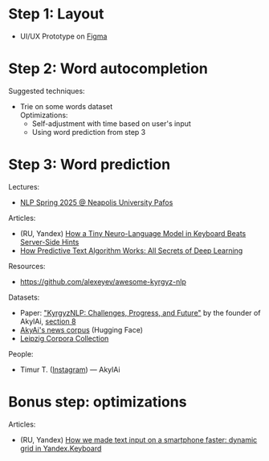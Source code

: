 # Step 1: Layout

- UI/UX Prototype on [Figma]([url](https://www.figma.com/design/1adSebiLWoW548ghoPmZVA/Untitled?node-id=0-1&t=cXiBsvMSrw8kXwjj-1))

# Step 2: Word autocompletion

Suggested techniques:
- Trie on some words dataset<br>
  Optimizations:
     - Self-adjustment with time based on user's input
     - Using word prediction from step 3

# Step 3: Word prediction

Lectures:
- [NLP Spring 2025 @ Neapolis University Pafos](https://www.youtube.com/playlist?list=PLQsQ42jQ8PJG4NbPqizxqRBWeQAzPZ_GY)

Articles:
- (RU, Yandex) [How a Tiny Neuro-Language Model in Keyboard Beats Server-Side Hints](https://habr.com/ru/companies/yandex/articles/751598/)
- [How Predictive Text Algorithm Works: All Secrets of Deep Learning](https://www.fleksy.com/blog/how-predictive-text-algorithm-works-all-secrets-of-deep-learning/)

Resources:
- https://github.com/alexeyev/awesome-kyrgyz-nlp

Datasets:
- Paper: ["KyrgyzNLP: Challenges, Progress, and Future"](https://arxiv.org/html/2411.05503v2) by the founder of AkylAi, [section 8](https://arxiv.org/html/2411.05503v2#S8)
- [AkyAi's news corpus](https://huggingface.co/datasets/the-cramer-project/Kyrgyz_News_Corpus) (Hugging Face)
- [Leipzig Corpora Collection](https://corpora.uni-leipzig.de/en)

People:
- Timur T. ([Instagram](https://www.instagram.com/timur_turat/)) — AkylAi

# Bonus step: optimizations

Articles:
- (RU, Yandex) [How we made text input on a smartphone faster: dynamic grid in Yandex.Keyboard](https://habr.com/ru/companies/yandex/articles/566356/)
